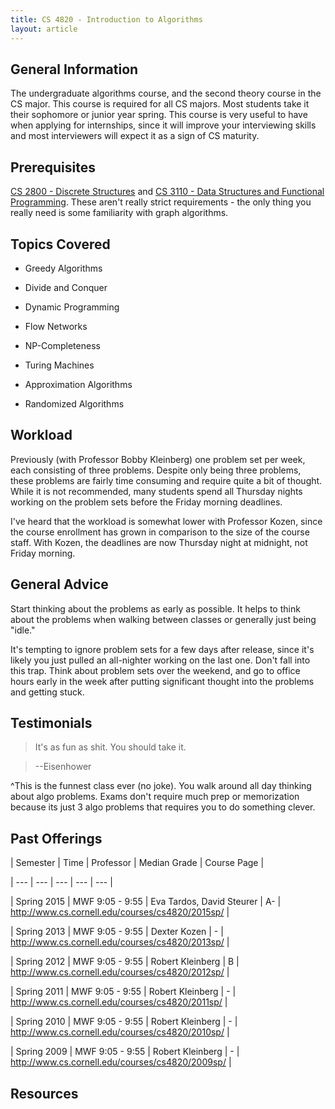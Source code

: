 ```yaml
---
title: CS 4820 - Introduction to Algorithms
layout: article
---
```




## General Information

The undergraduate algorithms course, and the second theory course in the CS major. This course is required for all CS majors. Most students take it their sophomore or junior year spring. This course is very useful to have when applying for internships, since it will improve your interviewing skills and most interviewers will expect it as a sign of CS maturity.



## Prerequisites

[CS 2800 - Discrete Structures](https://github.com/mrkev/Official-CS-Wiki/blob/master/classes/CS2800.md) and [CS 3110 - Data Structures and Functional Programming](https://github.com/mrkev/Official-CS-Wiki/blob/master/classes/CS3110.md). These aren't really strict requirements - the only thing you really need is some familiarity with graph algorithms.



## Topics Covered

 - Greedy Algorithms

 - Divide and Conquer

 - Dynamic Programming

 - Flow Networks

 - NP-Completeness

 - Turing Machines

 - Approximation Algorithms

 - Randomized Algorithms



## Workload

Previously (with Professor Bobby Kleinberg) one problem set per week, each consisting of three problems. Despite only being three problems, these problems are fairly time consuming and require quite a bit of thought. While it is not recommended, many students spend all Thursday nights working on the problem sets before the Friday morning deadlines.



I've heard that the workload is somewhat lower with Professor Kozen, since the course enrollment has grown in comparison to the size of the course staff. With Kozen, the deadlines are now Thursday night at midnight, not Friday morning.



## General Advice

Start thinking about the problems as early as possible. It helps to think about the problems when walking between classes or generally just being "idle."



It's tempting to ignore problem sets for a few days after release, since it's likely you just pulled an all-nighter working on the last one. Don't fall into this trap. Think about problem sets over the weekend, and go to office hours early in the week after putting significant thought into the problems and getting stuck.



## Testimonials

> It's as fun as shit. You should take it.

> --Eisenhower



^This is the funnest class ever (no joke). You walk around all day thinking about algo problems. Exams don't require much prep or memorization because its just 3 algo problems that requires you to do something clever.



## Past Offerings

| Semester | Time | Professor | Median Grade | Course Page |

| --- | --- | --- | --- | --- |

| Spring 2015 | MWF 9:05 - 9:55 | Eva Tardos, David Steurer | A- | http://www.cs.cornell.edu/courses/cs4820/2015sp/ |

| Spring 2013 | MWF 9:05 - 9:55 | Dexter Kozen | - | http://www.cs.cornell.edu/courses/cs4820/2013sp/ |

| Spring 2012 | MWF 9:05 - 9:55 | Robert Kleinberg | B | http://www.cs.cornell.edu/courses/cs4820/2012sp/ |

| Spring 2011 | MWF 9:05 - 9:55 | Robert Kleinberg | - | http://www.cs.cornell.edu/courses/cs4820/2011sp/ |

| Spring 2010 | MWF 9:05 - 9:55 | Robert Kleinberg | - | http://www.cs.cornell.edu/courses/cs4820/2010sp/ |

| Spring 2009 | MWF 9:05 - 9:55 | Robert Kleinberg | - | http://www.cs.cornell.edu/courses/cs4820/2009sp/ |



## Resources
